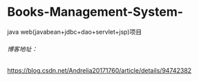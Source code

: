 # Books-Management-System-
java web(javabean+jdbc+dao+servlet+jsp)项目
###### 博客地址：

<a>https://blog.csdn.net/Andrelia20171760/article/details/94742382</a>

